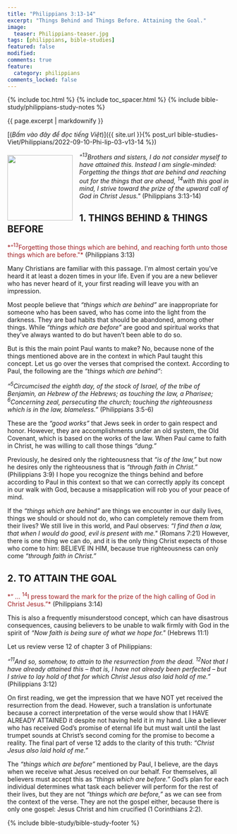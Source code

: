 ```yaml
---
title: "Philippians 3:13-14"
excerpt: "Things Behind and Things Before. Attaining the Goal."
image:
  teaser: Philippians-teaser.jpg
tags: [philippians, bible-studies]
featured: false
modified:
comments: true
feature:
  category: philippians
comments_locked: false
---
```


{% include toc.html %}
{% include toc_spacer.html %}
{% include bible-study/philippians-study-notes %}

{{ page.excerpt | markdownify }}

[(<em>Bấm vào đây để đọc tiếng Việt</em>)]({{ site.url }}{% post_url bible-studies-Viet/Philippians/2022-09-10-Phi-lip-03-v13-14 %})

<div>
<p>
<img alt src="{{ site.url }}/assets/images/Philippians-teaser.jpg" style="border: 0px none; margin: 7px 15px 0px 0px; max-width: 100%; height: 148px; padding: 0px; float: left;">
<i>"<sup>13</sup>Brothers and sisters, I do not consider myself to have attained this. Instead I am single-minded: Forgetting the things that are behind and reaching out for the things that are ahead, <sup>14</sup>with this goal in mind, I strive toward the prize of the upward call of God in Christ Jesus."</i> (Philippians 3:13-14)
</p>
</div>

## 1.  THINGS BEHIND & THINGS BEFORE 

<span style="color: rgb(159, 29, 33);">
*“<sup>13</sup>Forgetting those things which are behind, and
reaching forth unto those things which are before."*
</span> (Philippians 3:13)

Many Christians are familiar with this passage. I'm almost certain you’ve heard it at least a dozen times in your life. Even if you are a new believer who has never heard of it, your first reading will leave you with an impression.

Most people believe that *“things which are behind”* are inappropriate for someone who has been saved, who has come into the light from the darkness. They are bad habits that should be abandoned, among other things. While *“things which are before”* are good and spiritual works that they’ve always wanted to do but haven’t been able to do so.

But is this the main point Paul wants to make? No, because none of the things mentioned above are in the context in which Paul taught this concept. Let us go over the verses that comprised the context. According to Paul, the following are the *“things which are behind”*:

*“<sup>5</sup>Circumcised the eighth day, of the stock of Israel, of the tribe of Benjamin, an Hebrew of the Hebrews; as touching the law, a Pharisee; <sup>6</sup>Concerning zeal, persecuting the church; touching the righteousness which is in the law, blameless.”* (Philippians 3:5-6) 

These are the *“good works”* that Jews seek in order to gain respect and honor. However, they are accomplishments under an old system, the Old Covenant, which is based on the works of the law. When Paul came to faith in Christ, he was willing to call those things *“dung.”*

Previously, he desired only the righteousness that *“is of the law,”* but now he desires only the righteousness that is *“through faith in Christ.”* (Philippians 3:9) I hope you recognize the things behind and before according to Paul
in this context so that we can correctly apply its concept in our walk with God, because a misapplication will rob you of your peace of mind.

If the *“things which are behind”* are things we encounter in our daily lives, things we should or should not do, who can completely remove them from their lives? We still live in this world, and Paul observes: *“I find then a law, that when I would do good, evil is present with me."* (Romans 7:21) However, there is one thing we can do, and it is the only thing Christ expects of those who come to him: BELIEVE IN HIM, because true righteousness can only come *“through faith in Christ.”*  

## 2. TO ATTAIN THE GOAL
<span style="color: rgb(159, 29, 33);">
*“ ... <sup>14</sup>I
press toward the mark for the prize of the high calling of
God in Christ Jesus.”*
</span> (Philippians 3:14)

This is also a frequently misunderstood concept, which can have disastrous consequences, causing believers to be unable to walk firmly with God in the spirit of *“Now faith is being sure of what we hope for."* (Hebrews 11:1)

Let us review verse 12 of chapter 3 of Philippians:

*“<sup>11</sup>And so, somehow, to attain to the resurrection from the dead. <sup>12</sup>Not that I have already attained this – that is, I have not already been perfected – but I strive to lay hold of that for which Christ Jesus also laid hold of me.”* (Philippians 3:12)

On first reading, we get the impression that we have NOT yet received the resurrection from the dead. However, such a translation is unfortunate because a correct interpretation of the verse would show that I HAVE ALREADY ATTAINED it despite not having held it in my hand. Like a believer who has received God’s promise of eternal life but must wait until the last trumpet sounds at Christ’s second coming for the promise to become a reality. The final part of verse 12 adds to the clarity of this truth: *“Christ Jesus also laid hold of me.”*

The *“things which are before”* mentioned by Paul, I believe, are the days when we receive what Jesus received on our behalf. For themselves, all believers must accept this as *“things which are before.”* God’s plan for each individual determines what task each believer will perform for the rest of their lives, but they are not *“things which are before,”* as we can see from the context of the verse. They are not the gospel either, because there is only one gospel: Jesus Christ and him crucified (1 Corinthians 2:2).

{% include bible-study/bible-study-footer %}

